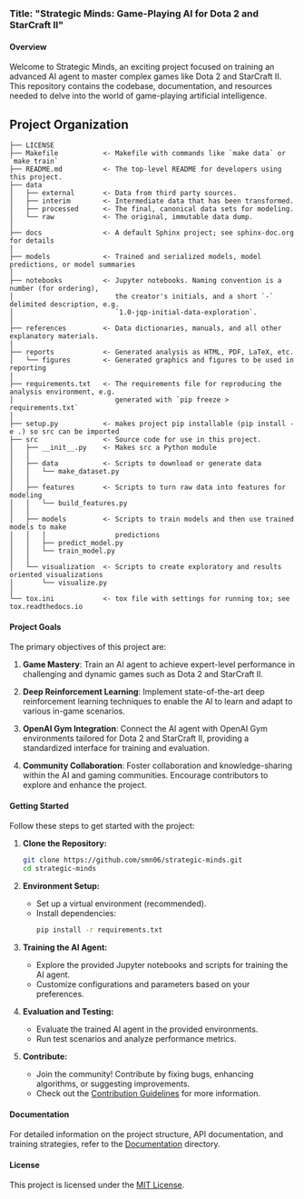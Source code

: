 ### Title: "Strategic Minds: Game-Playing AI for Dota 2 and StarCraft II"

#### Overview

Welcome to Strategic Minds, an exciting project focused on training an advanced AI agent to master complex games like Dota 2 and StarCraft II. This repository contains the codebase, documentation, and resources needed to delve into the world of game-playing artificial intelligence.


Project Organization
------------

    ├── LICENSE
    ├── Makefile           <- Makefile with commands like `make data` or `make train`
    ├── README.md          <- The top-level README for developers using this project.
    ├── data
    │   ├── external       <- Data from third party sources.
    │   ├── interim        <- Intermediate data that has been transformed.
    │   ├── processed      <- The final, canonical data sets for modeling.
    │   └── raw            <- The original, immutable data dump.
    │
    ├── docs               <- A default Sphinx project; see sphinx-doc.org for details
    │
    ├── models             <- Trained and serialized models, model predictions, or model summaries
    │
    ├── notebooks          <- Jupyter notebooks. Naming convention is a number (for ordering),
    │                         the creator's initials, and a short `-` delimited description, e.g.
    │                         `1.0-jqp-initial-data-exploration`.
    │
    ├── references         <- Data dictionaries, manuals, and all other explanatory materials.
    │
    ├── reports            <- Generated analysis as HTML, PDF, LaTeX, etc.
    │   └── figures        <- Generated graphics and figures to be used in reporting
    │
    ├── requirements.txt   <- The requirements file for reproducing the analysis environment, e.g.
    │                         generated with `pip freeze > requirements.txt`
    │
    ├── setup.py           <- makes project pip installable (pip install -e .) so src can be imported
    ├── src                <- Source code for use in this project.
    │   ├── __init__.py    <- Makes src a Python module
    │   │
    │   ├── data           <- Scripts to download or generate data
    │   │   └── make_dataset.py
    │   │
    │   ├── features       <- Scripts to turn raw data into features for modeling
    │   │   └── build_features.py
    │   │
    │   ├── models         <- Scripts to train models and then use trained models to make
    │   │   │                 predictions
    │   │   ├── predict_model.py
    │   │   └── train_model.py
    │   │
    │   └── visualization  <- Scripts to create exploratory and results oriented visualizations
    │       └── visualize.py
    │
    └── tox.ini            <- tox file with settings for running tox; see tox.readthedocs.io



#### Project Goals

The primary objectives of this project are:

1. **Game Mastery**: Train an AI agent to achieve expert-level performance in challenging and dynamic games such as Dota 2 and StarCraft II.

2. **Deep Reinforcement Learning**: Implement state-of-the-art deep reinforcement learning techniques to enable the AI to learn and adapt to various in-game scenarios.

3. **OpenAI Gym Integration**: Connect the AI agent with OpenAI Gym environments tailored for Dota 2 and StarCraft II, providing a standardized interface for training and evaluation.

4. **Community Collaboration**: Foster collaboration and knowledge-sharing within the AI and gaming communities. Encourage contributors to explore and enhance the project.

#### Getting Started

Follow these steps to get started with the project:

1. **Clone the Repository:**
   ```bash
   git clone https://github.com/smn06/strategic-minds.git
   cd strategic-minds
   ```

2. **Environment Setup:**
   - Set up a virtual environment (recommended).
   - Install dependencies:
     ```bash
     pip install -r requirements.txt
     ```

3. **Training the AI Agent:**
   - Explore the provided Jupyter notebooks and scripts for training the AI agent.
   - Customize configurations and parameters based on your preferences.

4. **Evaluation and Testing:**
   - Evaluate the trained AI agent in the provided environments.
   - Run test scenarios and analyze performance metrics.

5. **Contribute:**
   - Join the community! Contribute by fixing bugs, enhancing algorithms, or suggesting improvements.
   - Check out the [Contribution Guidelines](CONTRIBUTING.md) for more information.

#### Documentation

For detailed information on the project structure, API documentation, and training strategies, refer to the [Documentation](docs/) directory.

#### License

This project is licensed under the [MIT License](LICENSE).


